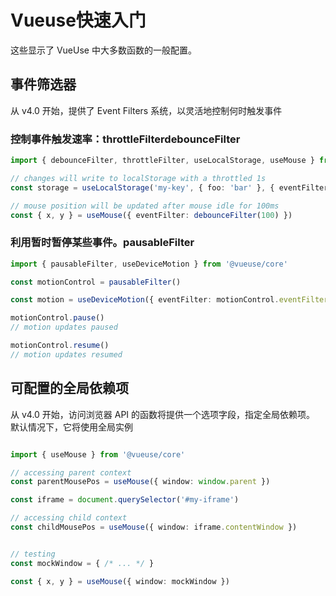 # Vueuse快速入门

这些显示了 VueUse 中大多数函数的一般配置。

## 事件筛选器

从 v4.0 开始，提供了 Event Filters 系统，以灵活地控制何时触发事件

### 控制事件触发速率：throttleFilterdebounceFilter

```TypeScript
import { debounceFilter, throttleFilter, useLocalStorage, useMouse } from '@vueuse/core'

// changes will write to localStorage with a throttled 1s
const storage = useLocalStorage('my-key', { foo: 'bar' }, { eventFilter: throttleFilter(1000) })

// mouse position will be updated after mouse idle for 100ms
const { x, y } = useMouse({ eventFilter: debounceFilter(100) })
```

### 利用暂时暂停某些事件。pausableFilter

```TypeScript
import { pausableFilter, useDeviceMotion } from '@vueuse/core'

const motionControl = pausableFilter()

const motion = useDeviceMotion({ eventFilter: motionControl.eventFilter })

motionControl.pause()
// motion updates paused

motionControl.resume()
// motion updates resumed
```

## 可配置的全局依赖项

从 v4.0 开始，访问浏览器 API 的函数将提供一个选项字段，指定全局依赖项。
默认情况下，它将使用全局实例

```TypeScript

import { useMouse } from '@vueuse/core'

// accessing parent context
const parentMousePos = useMouse({ window: window.parent })

const iframe = document.querySelector('#my-iframe')

// accessing child context
const childMousePos = useMouse({ window: iframe.contentWindow })


// testing
const mockWindow = { /* ... */ }

const { x, y } = useMouse({ window: mockWindow })
```
